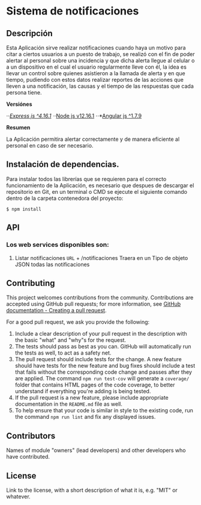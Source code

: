 # Sistema de notificaciones

## Descripción

Esta Aplicación sirve realizar notificaciones cuando haya un motivo para citar a ciertos usuarios a un puesto de trabajo,
se realizó con el fin de poder alertar al personal sobre una incidencia y que dicha alerta llegue al celular o a un dispositivo
en el cual el usuario regularmente lleve con él, la idea es llevar un control sobre quienes asistieron a la llamada de alerta y en que tiempo,
pudiendo con estos datos realizar reportes de las acciones que lleven a una notificación, las causas y el tiempo de las respuestas que cada persona
tiene.

**Versiónes**

⋅⋅*[Express js ^4.16.1](https://expressjs.com/es/)
⋅⋅*[Node js v12.16.1](https://nodejs.org/en/)
⋅⋅*[Angular js ^1.7.9](https://code.angularjs.org/1.7.9/docs/api)

**Resumen**

La Aplicación permitira alertar correctamente y de manera eficiente al personal en caso de ser necesario.


## Instalación de dependencias.

Para instalar todos las librerías que se requieren para el correcto funcionamiento de la Aplicación, es necesario que despues de descargar el repositorio en Git, en un terminal o CMD se ejecute el siguiente comando dentro de la carpeta contenedora del proyecto:

```
$ npm install
```

## API

### Los web services disponibles son:

1. Listar notificaciones
  ``` URL ``` + /notificaciones
  Traera en un Tipo de objeto JSON todas las notificaciones



## Contributing

This project welcomes contributions from the community. Contributions are
accepted using GitHub pull requests; for more information, see
[GitHub documentation - Creating a pull request](https://help.github.com/articles/creating-a-pull-request/).

For a good pull request, we ask you provide the following:

1. Include a clear description of your pull request in the description
   with the basic "what" and "why"s for the request.
2. The tests should pass as best as you can. GitHub will automatically run
   the tests as well, to act as a safety net.
3. The pull request should include tests for the change. A new feature should
   have tests for the new feature and bug fixes should include a test that fails
   without the corresponding code change and passes after they are applied.
   The command `npm run test-cov` will generate a `coverage/` folder that
   contains HTML pages of the code coverage, to better understand if everything
   you're adding is being tested.
4. If the pull request is a new feature, please include appropriate documentation
   in the `README.md` file as well.
5. To help ensure that your code is similar in style to the existing code,
   run the command `npm run lint` and fix any displayed issues.

## Contributors

Names of module "owners" (lead developers) and other developers who
have contributed.

## License

Link to the license, with a short description of what it is,
e.g. "MIT" or whatever.  
